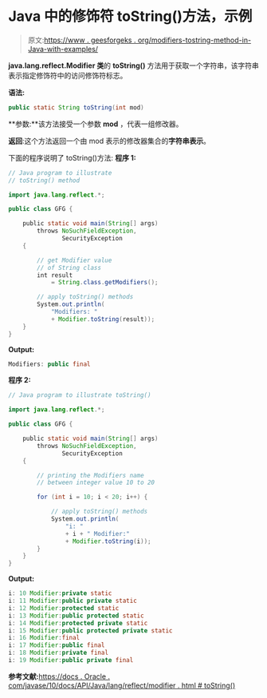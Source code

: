 # Java 中的修饰符 toString()方法，示例

> 原文:[https://www . geesforgeks . org/modifiers-tostring-method-in-Java-with-examples/](https://www.geeksforgeeks.org/modifiers-tostring-method-in-java-with-examples/)

**java.lang.reflect.Modifier 类**的 **toString()** 方法用于获取一个字符串，该字符串表示指定修饰符中的访问修饰符标志。

**语法:**

```java
public static String toString(int mod)

```

**参数:**该方法接受一个参数 **mod** ，代表一组修改器。

**返回**:这个方法返回一个由 mod 表示的修改器集合的**字符串表示**。

下面的程序说明了 toString()方法:
**程序 1:**

```java
// Java program to illustrate
// toString() method

import java.lang.reflect.*;

public class GFG {

    public static void main(String[] args)
        throws NoSuchFieldException,
               SecurityException
    {

        // get Modifier value
        // of String class
        int result
            = String.class.getModifiers();

        // apply toString() methods
        System.out.println(
            "Modifiers: "
            + Modifier.toString(result));
    }
}
```

**Output:**

```java
Modifiers: public final

```

**程序 2:**

```java
// Java program to illustrate toString()

import java.lang.reflect.*;

public class GFG {

    public static void main(String[] args)
        throws NoSuchFieldException,
               SecurityException
    {

        // printing the Modifiers name
        // between integer value 10 to 20

        for (int i = 10; i < 20; i++) {

            // apply toString() methods
            System.out.println(
                "i: "
                + i + " Modifier:"
                + Modifier.toString(i));
        }
    }
}
```

**Output:**

```java
i: 10 Modifier:private static
i: 11 Modifier:public private static
i: 12 Modifier:protected static
i: 13 Modifier:public protected static
i: 14 Modifier:protected private static
i: 15 Modifier:public protected private static
i: 16 Modifier:final
i: 17 Modifier:public final
i: 18 Modifier:private final
i: 19 Modifier:public private final

```

**参考文献:**[https://docs . Oracle . com/javase/10/docs/API/Java/lang/reflect/modifier . html # toString()](https://docs.oracle.com/javase/10/docs/api/java/lang/reflect/Modifier.html#toString--)